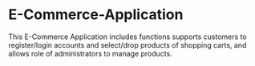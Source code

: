 # E-Commerce-Application
This E-Commerce Application includes functions supports customers to register/login accounts and select/drop products of shopping carts, and allows role of administrators to manage products.
